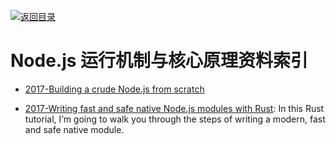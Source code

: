 [![返回目录](https://parg.co/UGo)](https://parg.co/b4z) 
 
 

# Node.js 运行机制与核心原理资料索引

- [2017-Building a crude Node.js from scratch](https://blog.twobucks.co/building-a-crude-node-js-from-scratch/)

- [2017-Writing fast and safe native Node.js modules with Rust](https://parg.co/U5r): In this Rust tutorial, I’m going to walk you through the steps of writing a modern, fast and safe native module.
